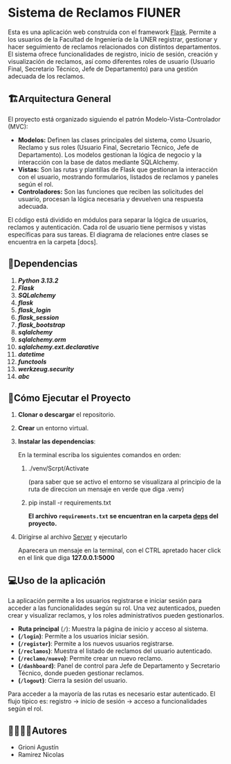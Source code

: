 # Sistema de Reclamos FIUNER

Esta es una aplicación web construida con el framework [Flask](https://flask.palletsprojects.com/). Permite a los usuarios de la Facultad de Ingeniería de la UNER registrar, gestionar y hacer seguimiento de reclamos relacionados con distintos departamentos. El sistema ofrece funcionalidades de registro, inicio de sesión, creación y visualización de reclamos, así como diferentes roles de usuario (Usuario Final, Secretario Técnico, Jefe de Departamento) para una gestión adecuada de los reclamos.

## 🏗Arquitectura General

El proyecto está organizado siguiendo el patrón Modelo-Vista-Controlador (MVC):

- **Modelos:** Definen las clases principales del sistema, como Usuario, Reclamo y sus roles (Usuario Final, Secretario Técnico, Jefe de Departamento). Los modelos gestionan la lógica de negocio y la interacción con la base de datos mediante SQLAlchemy.
- **Vistas:** Son las rutas y plantillas de Flask que gestionan la interacción con el usuario, mostrando formularios, listados de reclamos y paneles según el rol.
- **Controladores:** Son las funciones que reciben las solicitudes del usuario, procesan la lógica necesaria y devuelven una respuesta adecuada.

El código está dividido en módulos para separar la lógica de usuarios, reclamos y autenticación. Cada rol de usuario tiene permisos y vistas específicas para sus tareas. El diagrama de relaciones entre clases se encuentra en la carpeta [docs].

## 📑Dependencias

1. ***Python 3.13.2***
2. ***Flask***
3. ***SQLalchemy***
4. ***flask***
5. ***flask_login***
6. ***flask_session***
7. ***flask_bootstrap***
8. ***sqlalchemy***
9. ***sqlalchemy.orm***
10. ***sqlalchemy.ext.declarative***
11. ***datetime***
12. ***functools***
13. ***werkzeug.security***
14. ***abc***

## 🚀Cómo Ejecutar el Proyecto
1. **Clonar o descargar** el repositorio.

2. **Crear** un entorno virtual.

3. **Instalar las dependencias**:

   En la terminal escriba los siguientes comandos en orden:

      1) ./venv/Scrpt/Activate

            (para saber que se activo el entorno se visualizara al principio de la ruta de direccion un mensaje en verde que diga .venv)

      2) pip install -r requirements.txt

         **El archivo `requirements.txt` se encuentran en la carpeta [deps](./deps) del proyecto.**

4. Dirigirse al archivo [Server](server.py) y ejecutarlo

      Aparecera un mensaje en la terminal, con el CTRL apretado hacer click en el link que diga **127.0.0.1:5000**


## 💻Uso de la aplicación

La aplicación permite a los usuarios registrarse e iniciar sesión para acceder a las funcionalidades según su rol. Una vez autenticados, pueden crear y visualizar reclamos, y los roles administrativos pueden gestionarlos.

- **Ruta principal** (`/`): Muestra la página de inicio y acceso al sistema.
- **(`/login`)**: Permite a los usuarios iniciar sesión.
- **(`/register`)**: Permite a los nuevos usuarios registrarse.
- **(`/reclamos`)**: Muestra el listado de reclamos del usuario autenticado.
- **(`/reclamo/nuevo`)**: Permite crear un nuevo reclamo.
- **(`/dashboard`)**: Panel de control para Jefe de Departamento y Secretario Técnico, donde pueden gestionar reclamos.
- **(`/logout`)**: Cierra la sesión del usuario.

Para acceder a la mayoría de las rutas es necesario estar autenticado. El flujo típico es: registro → inicio de sesión → acceso a funcionalidades según el rol.

## 🙎‍♀️🙎‍♂️Autores

- Grioni Agustín
- Ramirez Nicolas
